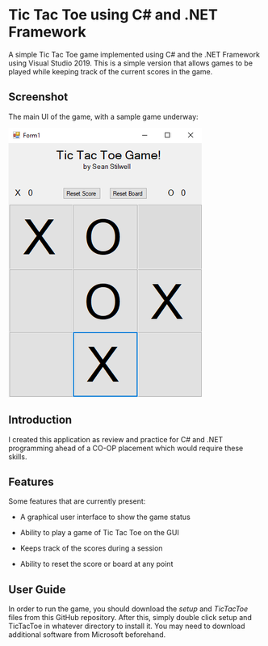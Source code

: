 # Tic Tac Toe using C# and .NET Framework

A simple Tic Tac Toe game implemented using C# and the .NET Framework using Visual Studio 2019. This is a simple version that allows games to be played while keeping track of the current scores in the game.

## Screenshot

The main UI of the game, with a sample game underway:

![Image of Windows Form](images/Capture.PNG)

## Introduction

I created this application as review and practice for C# and .NET programming ahead of a CO-OP placement which would require these skills.

## Features

Some features that are currently present:

* A graphical user interface to show the game status

* Ability to play a game of Tic Tac Toe on the GUI

* Keeps track of the scores during a session

* Ability to reset the score or board at any point

## User Guide

In order to run the game, you should download the *setup* and *TicTacToe* files from this GitHub repository. After this, simply double click setup and TicTacToe in whatever directory to install it. You may need to download additional software from Microsoft beforehand.
